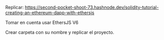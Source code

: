 Replicar: https://second-pocket-shoot-73.hashnode.dev/solidity-tutorial-creating-an-ethereum-dapp-with-ethersjs

Tomar en cuenta usar EthersJS V6

Crear carpeta con su nombre y replicar el proyecto.